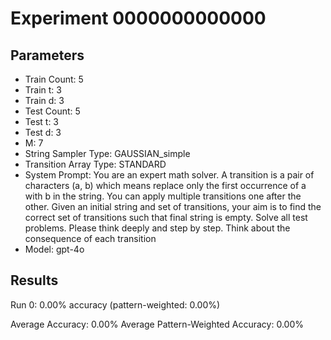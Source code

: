 # Experiment 0000000000000

## Parameters
- Train Count: 5
- Train t: 3
- Train d: 3
- Test Count: 5
- Test t: 3
- Test d: 3
- M: 7
- String Sampler Type: GAUSSIAN_simple
- Transition Array Type: STANDARD
- System Prompt: You are an expert math solver. A transition is a pair of characters (a, b) which means replace only the first occurrence of a with b in the string. You can apply multiple transitions one after the other. Given an initial string and set of transitions, your aim is to find the correct set of transitions such that final string is empty. Solve all test problems. Please think deeply and step by step. Think about the consequence of each transition
- Model: gpt-4o

## Results
Run 0: 0.00% accuracy (pattern-weighted: 0.00%)

Average Accuracy: 0.00%
Average Pattern-Weighted Accuracy: 0.00%